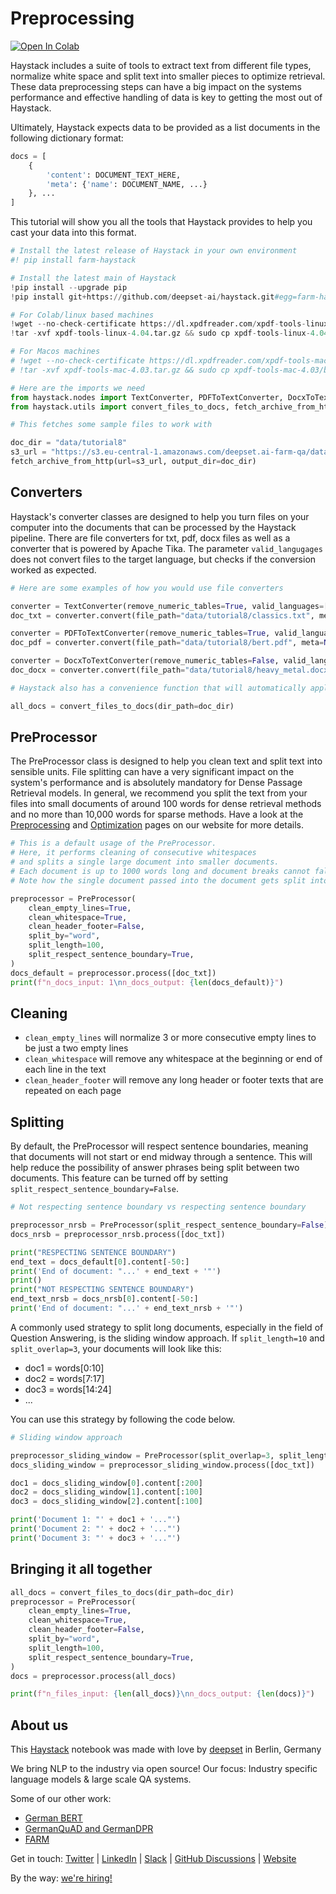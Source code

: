 <!---
title: "Tutorial 8"
metaTitle: "Preprocessing"
metaDescription: ""
slug: "/docs/tutorial8"
date: "2021-01-08"
id: "tutorial8md"
--->

# Preprocessing

[![Open In Colab](https://colab.research.google.com/assets/colab-badge.svg)](https://colab.research.google.com/github/deepset-ai/haystack-tutorials/blob/main/tutorials/08_Preprocessing.ipynb)

Haystack includes a suite of tools to extract text from different file types, normalize white space
and split text into smaller pieces to optimize retrieval.
These data preprocessing steps can have a big impact on the systems performance and effective handling of data is key to getting the most out of Haystack.

Ultimately, Haystack expects data to be provided as a list documents in the following dictionary format:
``` python
docs = [
    {
        'content': DOCUMENT_TEXT_HERE,
        'meta': {'name': DOCUMENT_NAME, ...}
    }, ...
]
```

This tutorial will show you all the tools that Haystack provides to help you cast your data into this format.


```python
# Install the latest release of Haystack in your own environment
#! pip install farm-haystack

# Install the latest main of Haystack
!pip install --upgrade pip
!pip install git+https://github.com/deepset-ai/haystack.git#egg=farm-haystack[colab,ocr]

# For Colab/linux based machines
!wget --no-check-certificate https://dl.xpdfreader.com/xpdf-tools-linux-4.04.tar.gz
!tar -xvf xpdf-tools-linux-4.04.tar.gz && sudo cp xpdf-tools-linux-4.04/bin64/pdftotext /usr/local/bin

# For Macos machines
# !wget --no-check-certificate https://dl.xpdfreader.com/xpdf-tools-mac-4.03.tar.gz
# !tar -xvf xpdf-tools-mac-4.03.tar.gz && sudo cp xpdf-tools-mac-4.03/bin64/pdftotext /usr/local/bin
```


```python
# Here are the imports we need
from haystack.nodes import TextConverter, PDFToTextConverter, DocxToTextConverter, PreProcessor
from haystack.utils import convert_files_to_docs, fetch_archive_from_http
```


```python
# This fetches some sample files to work with

doc_dir = "data/tutorial8"
s3_url = "https://s3.eu-central-1.amazonaws.com/deepset.ai-farm-qa/datasets/documents/preprocessing_tutorial8.zip"
fetch_archive_from_http(url=s3_url, output_dir=doc_dir)
```

## Converters

Haystack's converter classes are designed to help you turn files on your computer into the documents
that can be processed by the Haystack pipeline.
There are file converters for txt, pdf, docx files as well as a converter that is powered by Apache Tika.
The parameter `valid_langugages` does not convert files to the target language, but checks if the conversion worked as expected.


```python
# Here are some examples of how you would use file converters

converter = TextConverter(remove_numeric_tables=True, valid_languages=["en"])
doc_txt = converter.convert(file_path="data/tutorial8/classics.txt", meta=None)[0]

converter = PDFToTextConverter(remove_numeric_tables=True, valid_languages=["en"])
doc_pdf = converter.convert(file_path="data/tutorial8/bert.pdf", meta=None)[0]

converter = DocxToTextConverter(remove_numeric_tables=False, valid_languages=["en"])
doc_docx = converter.convert(file_path="data/tutorial8/heavy_metal.docx", meta=None)[0]
```


```python
# Haystack also has a convenience function that will automatically apply the right converter to each file in a directory.

all_docs = convert_files_to_docs(dir_path=doc_dir)
```

## PreProcessor

The PreProcessor class is designed to help you clean text and split text into sensible units.
File splitting can have a very significant impact on the system's performance and is absolutely mandatory for Dense Passage Retrieval models.
In general, we recommend you split the text from your files into small documents of around 100 words for dense retrieval methods
and no more than 10,000 words for sparse methods.
Have a look at the [Preprocessing](https://haystack.deepset.ai/components/v1.5.0/preprocessing)
and [Optimization](https://haystack.deepset.ai/guides/v1.5.0/optimization) pages on our website for more details.


```python
# This is a default usage of the PreProcessor.
# Here, it performs cleaning of consecutive whitespaces
# and splits a single large document into smaller documents.
# Each document is up to 1000 words long and document breaks cannot fall in the middle of sentences
# Note how the single document passed into the document gets split into 5 smaller documents

preprocessor = PreProcessor(
    clean_empty_lines=True,
    clean_whitespace=True,
    clean_header_footer=False,
    split_by="word",
    split_length=100,
    split_respect_sentence_boundary=True,
)
docs_default = preprocessor.process([doc_txt])
print(f"n_docs_input: 1\nn_docs_output: {len(docs_default)}")
```

## Cleaning

- `clean_empty_lines` will normalize 3 or more consecutive empty lines to be just a two empty lines
- `clean_whitespace` will remove any whitespace at the beginning or end of each line in the text
- `clean_header_footer` will remove any long header or footer texts that are repeated on each page

## Splitting
By default, the PreProcessor will respect sentence boundaries, meaning that documents will not start or end
midway through a sentence.
This will help reduce the possibility of answer phrases being split between two documents.
This feature can be turned off by setting `split_respect_sentence_boundary=False`.


```python
# Not respecting sentence boundary vs respecting sentence boundary

preprocessor_nrsb = PreProcessor(split_respect_sentence_boundary=False)
docs_nrsb = preprocessor_nrsb.process([doc_txt])

print("RESPECTING SENTENCE BOUNDARY")
end_text = docs_default[0].content[-50:]
print('End of document: "...' + end_text + '"')
print()
print("NOT RESPECTING SENTENCE BOUNDARY")
end_text_nrsb = docs_nrsb[0].content[-50:]
print('End of document: "...' + end_text_nrsb + '"')
```

A commonly used strategy to split long documents, especially in the field of Question Answering,
is the sliding window approach. If `split_length=10` and `split_overlap=3`, your documents will look like this:

- doc1 = words[0:10]
- doc2 = words[7:17]
- doc3 = words[14:24]
- ...

You can use this strategy by following the code below.


```python
# Sliding window approach

preprocessor_sliding_window = PreProcessor(split_overlap=3, split_length=10, split_respect_sentence_boundary=False)
docs_sliding_window = preprocessor_sliding_window.process([doc_txt])

doc1 = docs_sliding_window[0].content[:200]
doc2 = docs_sliding_window[1].content[:100]
doc3 = docs_sliding_window[2].content[:100]

print('Document 1: "' + doc1 + '..."')
print('Document 2: "' + doc2 + '..."')
print('Document 3: "' + doc3 + '..."')
```

## Bringing it all together


```python
all_docs = convert_files_to_docs(dir_path=doc_dir)
preprocessor = PreProcessor(
    clean_empty_lines=True,
    clean_whitespace=True,
    clean_header_footer=False,
    split_by="word",
    split_length=100,
    split_respect_sentence_boundary=True,
)
docs = preprocessor.process(all_docs)

print(f"n_files_input: {len(all_docs)}\nn_docs_output: {len(docs)}")
```

## About us

This [Haystack](https://github.com/deepset-ai/haystack/) notebook was made with love by [deepset](https://deepset.ai/) in Berlin, Germany

We bring NLP to the industry via open source!
Our focus: Industry specific language models & large scale QA systems.

Some of our other work:
- [German BERT](https://deepset.ai/german-bert)
- [GermanQuAD and GermanDPR](https://deepset.ai/germanquad)
- [FARM](https://github.com/deepset-ai/FARM)

Get in touch:
[Twitter](https://twitter.com/deepset_ai) | [LinkedIn](https://www.linkedin.com/company/deepset-ai/) | [Slack](https://haystack.deepset.ai/community/join) | [GitHub Discussions](https://github.com/deepset-ai/haystack/discussions) | [Website](https://deepset.ai)

By the way: [we're hiring!](https://www.deepset.ai/jobs)
